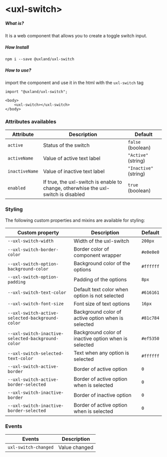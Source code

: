 # \<uxl-switch\>

##### What is?

It is a web component that allows you to create a toggle switch input.

##### How Install

```
npm i --save @uxland/uxl-switch
```

##### How to use?

import the component and use it in the html with the `uxl-switch` tag

```
import "@uxland/uxl-switch";

<body>
    <uxl-switch></uxl-switch>
</body>
```

### Attributes availables

| Attribute      | Description                                                                        | Default               |
| -------------- | ---------------------------------------------------------------------------------- | --------------------- |
| `active`       | Status of the switch                                                               | `false` (boolean)     |
| `activeName`   | Value of active text label                                                         | `"Active"` (string)   |
| `inactiveName` | Value of inactive text label                                                       | `"Inactive"` (string) |
| `enabled`      | If true, the uxl-switch is enable to change, otherwhise the uxl-switch is disabled | `true` (boolean)      |

### Styling

The following custom properties and mixins are available for styling:

| Custom property                                   | Description                                          | Default   |
| ------------------------------------------------- | ---------------------------------------------------- | --------- |
| `--uxl-switch-width`                              | Width of the uxl-switch                              | `200px`   |
| `--uxl-switch-border-color`                       | Border color of component wrapper                    | `#e0e0e0` |
| `--uxl-switch-option-background-color`            | Background color of the options                      | `#ffffff` |
| `--uxl-switch-option-padding`                     | Padding of the options                               | `8px`     |
| `--uxl-switch-text-color`                         | Default text color when option is not selected       | `#616161` |
| `--uxl-switch-font-size`                          | Font size of text options                            | `16px`    |
| `--uxl-switch-active-selected-background-color`   | Background color of active option when is selected   | `#81c784` |
| `--uxl-switch-inactive-selected-background-color` | Background color of inactive option when is selected | `#ef5350` |
| `--uxl-switch-selected-text-color`                | Text when any option is selected                     | `#ffffff` |
| `--uxl-switch-active-border`                      | Border of active option                              | `0` |
| `--uxl-switch-active-border-selected`             | Border of active option when is selected             | `0` |
| `--uxl-switch-inactive-border`                    | Border of inactive option                            | `0` |
| `--uxl-switch-inactive-border-selected`           | Border of active option when is selected             | `0` |


### Events

| Events               | Description   |
| -------------------- | ------------- |
| `uxl-switch-changed` | Value changed |
